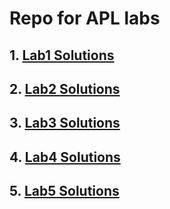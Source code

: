 # Repo for APL labs

## 1. [Lab1 Solutions](https://github.com/Shoray2002/APLlabs/tree/master/Lab1)

## 2. [Lab2 Solutions](https://github.com/Shoray2002/APLlabs/tree/master/Lab2)

## 3. [Lab3 Solutions](https://github.com/Shoray2002/APLlabs/tree/master/Lab3)

## 4. [Lab4 Solutions](https://github.com/Shoray2002/APLlabs/tree/master/Lab4)

## 5. [Lab5 Solutions](https://github.com/Shoray2002/APLlabs/tree/master/Lab5)



